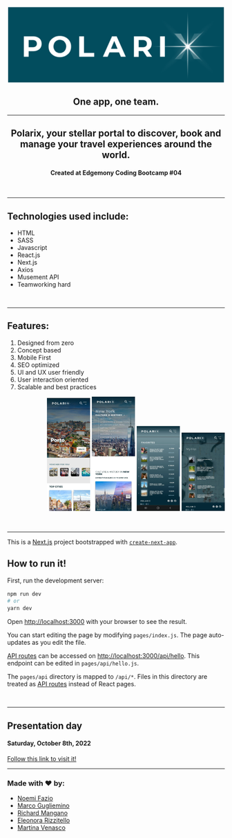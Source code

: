 <div align="center">
  <img src="./public/logo_readme.png" alt="polarix" width=500/>
</div>

<h2 style="text-align: center;">One app, one team.</h2>

<hr>

<h2 style="text-align: center;">Polarix, your stellar portal to discover, book and manage your
    travel experiences around the world. </h2>
<h4 style="text-align: center;"> Created at Edgemony Coding Bootcamp #04 </h4> 

<br>

<hr>

<div>
  <h2>Technologies used include:</h2>
    <ul>
      <li>HTML</li>
      <li>SASS</li>
      <li>Javascript</li>
      <li>React.js</li>
      <li>Next.js</li>
      <li>Axios</li>
      <li>Musement API</li>
      <li>Teamworking hard</li>
    </ul>
</div>

<br>
<hr>

<!-- <img {align="right"} src="./public/mobile2.jpeg" alt="less-than-3" width=150/> -->

<h2>Features:</h2>
<ol>
  <li>Designed from zero</li>
  <li>Concept based</li>
  <li>Mobile First</li>
  <li>SEO optimized</li>
  <li>UI and UX user friendly</li>
  <li>User interaction oriented</li>
  <li>Scalable and best practices</li>
</ol>


  <p align="right">
    <img src="./public/Polarix-home.jpg" alt="Polarix" width=100px/>
    <img src="./public/Polarix-activity.jpg" alt="Polarix" width=100px/>
    <img src="./public/Polarix-favourites.jpg" alt="Polarix" width=100px />
    <img src="./public/Polarix-mytrip.jpg" alt="Polarix" width=100px/>
</p>

<br>
<hr>

This is a [Next.js](https://nextjs.org/) project bootstrapped with [`create-next-app`](https://github.com/vercel/next.js/tree/canary/packages/create-next-app).

## How to run it!

First, run the development server:

```bash
npm run dev
# or
yarn dev
```

Open [http://localhost:3000](http://localhost:3000) with your browser to see the result.

You can start editing the page by modifying `pages/index.js`. The page auto-updates as you edit the file.

[API routes](https://nextjs.org/docs/api-routes/introduction) can be accessed on [http://localhost:3000/api/hello](http://localhost:3000/api/hello). This endpoint can be edited in `pages/api/hello.js`.

The `pages/api` directory is mapped to `/api/*`. Files in this directory are treated as [API routes](https://nextjs.org/docs/api-routes/introduction) instead of React pages.

<br>
<hr>

## Presentation day

<h4>Saturday, October 8th, 2022</h4>
<a href="https://project-north.vercel.app/">Follow this link to visit it!</a>
<hr>
<h3>Made with ❤️ by:</h3>
<ul>
  <li>
    <a href="https://www.linkedin.com/in/noemi-fazio/">
        Noemi Fazio
    </a>
  </li>
  <li>
    <a href="https://www.linkedin.com/in/marco-guglielmino/">
      Marco Gugliemino
    </a>
  </li>
  <li>
    <a href="https://www.linkedin.com/in/drichard-mangano/">
      Richard Mangano
    </a>
  </li>
  <li>
    <a href="https://www.linkedin.com/in/eleonora-rizzitello/">
      Eleonora Rizzitello
    </a>
  </li>
  <li>
    <a href="https://www.linkedin.com/in/martina-venasco/">
      Martina Venasco
    </a>
  </li>
</ul>

</h4>